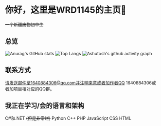 # 你好，这里是WRD1145的主页👋
~~一个新疆废物初中生~~

## 总览
![Anurag's GitHub stats](https://github-readme-stats.vercel.app/api?username=WRD1145)
![Top Langs](https://github-readme-stats.vercel.app/api/top-langs/?username=WRD1145)
![Ashutosh's github activity graph](https://github-readme-activity-graph.vercel.app/graph?username=WRD1145)

## 联系方式
请发送邮件至1640884306@qq.com并注明来意或者加作者QQ 1640884306或者加项目相对应的QQ群。


## 我正在学习/会的语言和架构
C#和.NET ~~(但是非常烂)~~  Python C++ PHP JavaScript CSS HTML
